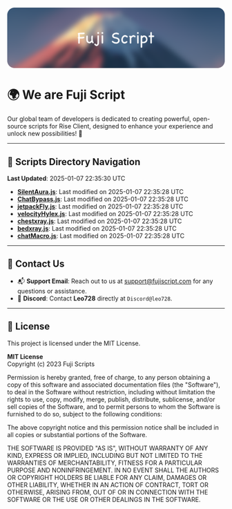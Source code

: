 ![Banner](.github/b.webp)

# 🌍 **We are Fuji Script**

Our global team of developers is dedicated to creating powerful, open-source scripts for Rise Client, designed to enhance your experience and unlock new possibilities! 🌟

---
<!-- SCRIPTS_NAVIGATION_START -->
## 📂 **Scripts Directory Navigation**

**Last Updated**: 2025-01-07 22:35:30 UTC

- **[SilentAura.js](scripts/SilentAura.js)**: Last modified on 2025-01-07 22:35:28 UTC
- **[ChatBypass.js](scripts/ChatBypass.js)**: Last modified on 2025-01-07 22:35:28 UTC
- **[jetpackFly.js](scripts/jetpackFly.js)**: Last modified on 2025-01-07 22:35:28 UTC
- **[velocityHylex.js](scripts/velocityHylex.js)**: Last modified on 2025-01-07 22:35:28 UTC
- **[chestxray.js](scripts/chestxray.js)**: Last modified on 2025-01-07 22:35:28 UTC
- **[bedxray.js](scripts/bedxray.js)**: Last modified on 2025-01-07 22:35:28 UTC
- **[chatMacro.js](scripts/chatMacro.js)**: Last modified on 2025-01-07 22:35:28 UTC

<!-- SCRIPTS_NAVIGATION_END -->

---

## 💬 **Contact Us**  
- 📬 **Support Email**: Reach out to us at [support@fujiscript.com](mailto:support@fujiscript.com) for any questions or assistance.  
- 💬 **Discord**: Contact **Leo728** directly at `Discord@leo728`.

---

## 📜 **License**

This project is licensed under the MIT License.  

**MIT License**  
Copyright (c) 2023 Fuji Scripts  

Permission is hereby granted, free of charge, to any person obtaining a copy of this software and associated documentation files (the "Software"), to deal in the Software without restriction, including without limitation the rights to use, copy, modify, merge, publish, distribute, sublicense, and/or sell copies of the Software, and to permit persons to whom the Software is furnished to do so, subject to the following conditions:  

The above copyright notice and this permission notice shall be included in all copies or substantial portions of the Software.  

THE SOFTWARE IS PROVIDED "AS IS", WITHOUT WARRANTY OF ANY KIND, EXPRESS OR IMPLIED, INCLUDING BUT NOT LIMITED TO THE WARRANTIES OF MERCHANTABILITY, FITNESS FOR A PARTICULAR PURPOSE AND NONINFRINGEMENT. IN NO EVENT SHALL THE AUTHORS OR COPYRIGHT HOLDERS BE LIABLE FOR ANY CLAIM, DAMAGES OR OTHER LIABILITY, WHETHER IN AN ACTION OF CONTRACT, TORT OR OTHERWISE, ARISING FROM, OUT OF OR IN CONNECTION WITH THE SOFTWARE OR THE USE OR OTHER DEALINGS IN THE SOFTWARE.  
